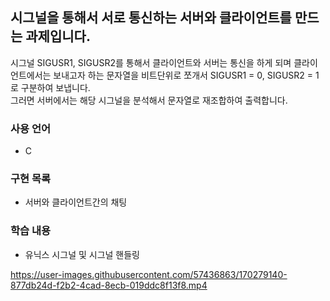 ## 시그널을 통해서 서로 통신하는 서버와 클라이언트를 만드는 과제입니다.
시그널 SIGUSR1, SIGUSR2를 통해서 클라이언트와 서버는 통신을 하게 되며 클라이언트에서는 보내고자 하는 문자열을 비트단위로 쪼개서 SIGUSR1 = 0, SIGUSR2 = 1 로 구분하여 보냅니다.<br/>
그러면 서버에서는 해당 시그널을 분석해서 문자열로 재조합하여 출력합니다.

### 사용 언어
- C

### 구현 목록
- 서버와 클라이언트간의 채팅

### 학습 내용
- 유닉스 시그널 및 시그널 핸들링

https://user-images.githubusercontent.com/57436863/170279140-877db24d-f2b2-4cad-8ecb-019ddc8f13f8.mp4
